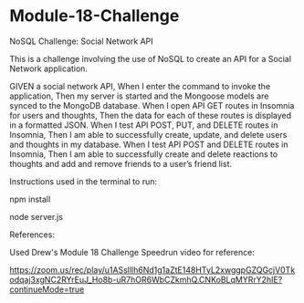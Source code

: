 # Module-18-Challenge
NoSQL Challenge: Social Network API

This is a challenge involving the use of NoSQL to create an API for a Social Network application.

GIVEN a social network API,
When I enter the command to invoke the application, Then my server is started and the Mongoose models are synced to the MongoDB database.
When I open API GET routes in Insomnia for users and thoughts, Then the data for each of these routes is displayed in a formatted JSON.
When I test API POST, PUT, and DELETE routes in Insomnia, Then I am able to successfully create, update, and delete users and thoughts in my database.
When I test API POST and DELETE routes in Insomnia, Then I am able to successfully create and delete reactions to thoughts and add and remove friends to a user’s friend list.

Instructions used in the terminal to run:

npm install

node server.js

References:

Used Drew's Module 18 Challenge Speedrun video for reference:

https://zoom.us/rec/play/u1ASslllh6Nd1g1aZtE148HTyL2xwggpGZQGcjV0Tkodqaj3xgNC2RYrEuJ_Ho8b-uR7hOR6WbCZkmhQ.CNKoBLqMYRrY2hIE?continueMode=true
